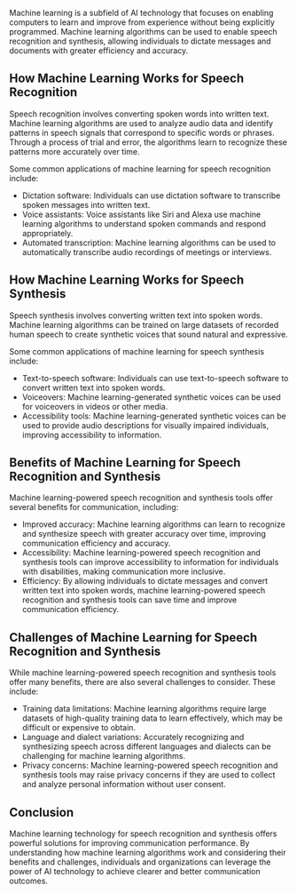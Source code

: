 

Machine learning is a subfield of AI technology that focuses on enabling computers to learn and improve from experience without being explicitly programmed. Machine learning algorithms can be used to enable speech recognition and synthesis, allowing individuals to dictate messages and documents with greater efficiency and accuracy.

How Machine Learning Works for Speech Recognition
-------------------------------------------------

Speech recognition involves converting spoken words into written text. Machine learning algorithms are used to analyze audio data and identify patterns in speech signals that correspond to specific words or phrases. Through a process of trial and error, the algorithms learn to recognize these patterns more accurately over time.

Some common applications of machine learning for speech recognition include:

* Dictation software: Individuals can use dictation software to transcribe spoken messages into written text.
* Voice assistants: Voice assistants like Siri and Alexa use machine learning algorithms to understand spoken commands and respond appropriately.
* Automated transcription: Machine learning algorithms can be used to automatically transcribe audio recordings of meetings or interviews.

How Machine Learning Works for Speech Synthesis
-----------------------------------------------

Speech synthesis involves converting written text into spoken words. Machine learning algorithms can be trained on large datasets of recorded human speech to create synthetic voices that sound natural and expressive.

Some common applications of machine learning for speech synthesis include:

* Text-to-speech software: Individuals can use text-to-speech software to convert written text into spoken words.
* Voiceovers: Machine learning-generated synthetic voices can be used for voiceovers in videos or other media.
* Accessibility tools: Machine learning-generated synthetic voices can be used to provide audio descriptions for visually impaired individuals, improving accessibility to information.

Benefits of Machine Learning for Speech Recognition and Synthesis
-----------------------------------------------------------------

Machine learning-powered speech recognition and synthesis tools offer several benefits for communication, including:

* Improved accuracy: Machine learning algorithms can learn to recognize and synthesize speech with greater accuracy over time, improving communication efficiency and accuracy.
* Accessibility: Machine learning-powered speech recognition and synthesis tools can improve accessibility to information for individuals with disabilities, making communication more inclusive.
* Efficiency: By allowing individuals to dictate messages and convert written text into spoken words, machine learning-powered speech recognition and synthesis tools can save time and improve communication efficiency.

Challenges of Machine Learning for Speech Recognition and Synthesis
-------------------------------------------------------------------

While machine learning-powered speech recognition and synthesis tools offer many benefits, there are also several challenges to consider. These include:

* Training data limitations: Machine learning algorithms require large datasets of high-quality training data to learn effectively, which may be difficult or expensive to obtain.
* Language and dialect variations: Accurately recognizing and synthesizing speech across different languages and dialects can be challenging for machine learning algorithms.
* Privacy concerns: Machine learning-powered speech recognition and synthesis tools may raise privacy concerns if they are used to collect and analyze personal information without user consent.

Conclusion
----------

Machine learning technology for speech recognition and synthesis offers powerful solutions for improving communication performance. By understanding how machine learning algorithms work and considering their benefits and challenges, individuals and organizations can leverage the power of AI technology to achieve clearer and better communication outcomes.
